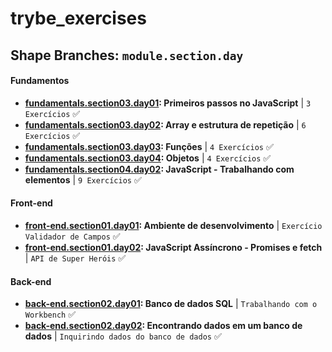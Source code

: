 # trybe_exercises

## Shape Branches: `module.section.day`

#### Fundamentos

- [**fundamentals.section03.day01**](https://github.com/CalebeLAR/trybe_exercises/tree/fundamentals.section03.day01)**: Primeiros passos no JavaScript** | `3 Exercícios` ✅
- [**fundamentals.section03.day02**](https://github.com/CalebeLAR/trybe_exercises/tree/fundamentals.section03.day02)**: Array e estrutura de repetição** | `6 Exercícios` ✅
- [**fundamentals.section03.day03**](https://github.com/CalebeLAR/trybe_exercises/tree/fundamentals.section03.day03)**: Funções** | `4 Exercícios` ✅  
- [**fundamentals.section03.day04**](https://github.com/CalebeLAR/trybe_exercises/tree/fundamentals.section03.day04)**: Objetos** | `4 Exercícios` ✅  
- [**fundamentals.section04.day02**](https://github.com/CalebeLAR/trybe_exercises/tree/fundamentals.section04.day02)**: JavaScript - Trabalhando com elementos** | `9 Exercícios` ✅  

#### Front-end

- [**front-end.section01.day01**](https://github.com/CalebeLAR/trybe_exercises/tree/front-end.section01.day01)**: Ambiente de desenvolvimento** | `Exercício Validador de Campos` ✅  
- [**front-end.section01.day02**](https://github.com/CalebeLAR/trybe_exercises/tree/front-end.section01.day02)**: JavaScript Assíncrono - Promises e fetch** | `API de Super Heróis` ✅  
<!-- - [**front-end.section01.day03**](https://github.com/CalebeLAR/exercise-casa-de-cambio)**: Revisão - Casa de Câmbio** | __`fork`__ `Exercício Casa de Câmbio` ✅   -->

#### Back-end
- [**back-end.section02.day01**](https://github.com/CalebeLAR/trybe_exercises/tree/back-end.section02.day01)**: Banco de dados SQL** | `Trabalhando com o Workbench` ✅  
- [**back-end.section02.day02**](https://github.com/CalebeLAR/trybe_exercises/tree/back-end.section02.day02)**: Encontrando dados em um banco de dados** | `Inquirindo dados do banco de dados` ✅  


